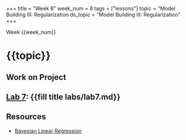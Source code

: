 +++
title = "Week 8"
week_num = 8
tags = ["lessons"]
topic = "Model Building III:  Regularization
ds_topic = "Model Building III: Regularization"
+++

Week {{week_num}}
# {{topic}}

## Work on Project

## [Lab 7](../../labs/lab7/): {{fill title labs/lab7.md}}

## Resources
- [Bayesian Linear Regression](https://storopoli.github.io/Bayesian-Julia/pages/06_linear_reg/)


